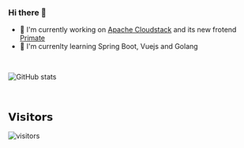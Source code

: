 ### Hi there 👋

- 🔭  I'm currently working on [Apache Cloudstack](https://github.com/apache/cloudstack) and its new frotend [Primate](https://github.com/apache/cloudstack-primate)
- 🌱 I'm currenlty learning Spring Boot, Vuejs and Golang
<!--
**ravening/ravening** is a ✨ _special_ ✨ repository because its `README.md` (this file) appears on your GitHub profile.

Here are some ideas to get you started:

- 🔭 I’m currently working on ...
- 🌱 I’m currently learning ...
- 👯 I’m looking to collaborate on ...
- 🤔 I’m looking for help with ...
- 💬 Ask me about ...
- 📫 How to reach me: ...
- 😄 Pronouns: ...
- ⚡ Fun fact: ...
-->


<br>

![GitHub stats](https://github-readme-stats.vercel.app/api?username=ravening&show_icons=true&hide_border=true)

<br>

## 𝗩𝗶𝘀𝗶𝘁𝗼𝗿𝘀

![visitors](https://visitor-badge.glitch.me/badge?page_id=ravening)
